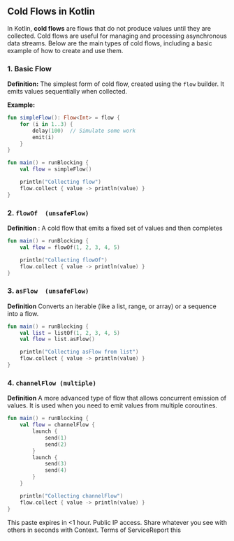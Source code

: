 ## Cold Flows in Kotlin

In Kotlin, **cold flows** are flows that do not produce values until they are collected. Cold flows are useful for managing and processing asynchronous data streams. Below are the main types of cold flows, including a basic example of how to create and use them.

### 1. Basic Flow

**Definition:** The simplest form of cold flow, created using the `flow` builder. It emits values sequentially when collected.

**Example:**

```kotlin
fun simpleFlow(): Flow<Int> = flow {
    for (i in 1..3) {
        delay(100)  // Simulate some work
        emit(i)
    }
}

fun main() = runBlocking {
    val flow = simpleFlow()

    println("Collecting flow")
    flow.collect { value -> println(value) }
}
```


### 2. `flowOf  (unsafeFlow)`
**Definition** : A cold flow that emits a fixed set of values and then completes

```kotlin
fun main() = runBlocking {
    val flow = flowOf(1, 2, 3, 4, 5)

    println("Collecting flowOf")
    flow.collect { value -> println(value) }
}

```


### 3. `asFlow  (unsafeFlow)`
**Definition** Converts an iterable (like a list, range, or array) or a sequence into a flow.

```kotlin
fun main() = runBlocking {
    val list = listOf(1, 2, 3, 4, 5)
    val flow = list.asFlow()

    println("Collecting asFlow from list")
    flow.collect { value -> println(value) }
}
```

### 4. `channelFlow (multiple)`
**Definition** A more advanced type of flow that allows concurrent emission of values. It is used when you need to emit values from multiple coroutines.

```kotlin
fun main() = runBlocking {
    val flow = channelFlow {
        launch {
            send(1)
            send(2)
        }
        launch {
            send(3)
            send(4)
        }
    }

    println("Collecting channelFlow")
    flow.collect { value -> println(value) }
}
```
This paste expires in <1 hour. Public IP access. Share whatever you see with others in seconds with Context. Terms of ServiceReport this

